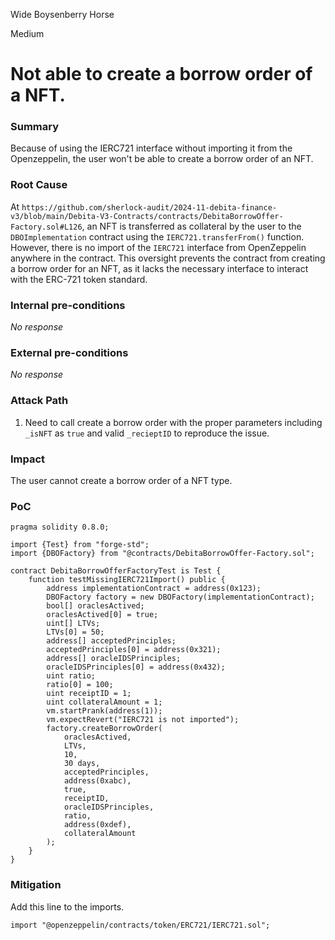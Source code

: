 Wide Boysenberry Horse

Medium

# Not able to create a borrow order of a NFT.

### Summary

Because of using the IERC721 interface without importing it from the Openzeppelin, the user won't be able to create a borrow order of an NFT. 

### Root Cause

At `https://github.com/sherlock-audit/2024-11-debita-finance-v3/blob/main/Debita-V3-Contracts/contracts/DebitaBorrowOffer-Factory.sol#L126`, an NFT is transferred as collateral by the user to the `DBOImplementation` contract using the `IERC721.transferFrom()` function. However, there is no import of the `IERC721` interface from OpenZeppelin anywhere in the contract. This oversight prevents the contract from creating a borrow order for an NFT, as it lacks the necessary interface to interact with the ERC-721 token standard.

### Internal pre-conditions

_No response_

### External pre-conditions

_No response_

### Attack Path

1. Need to call create a borrow order with the proper parameters including `_isNFT` as `true` and valid `_recieptID` to reproduce the issue.

### Impact

The user cannot create a borrow order of a NFT type.

### PoC

```solidity
pragma solidity 0.8.0;

import {Test} from "forge-std";
import {DBOFactory} from "@contracts/DebitaBorrowOffer-Factory.sol";

contract DebitaBorrowOfferFactoryTest is Test {
    function testMissingIERC721Import() public {
        address implementationContract = address(0x123);
        DBOFactory factory = new DBOFactory(implementationContract);
        bool[] oraclesActived;
        oraclesActived[0] = true;
        uint[] LTVs;
        LTVs[0] = 50;
        address[] acceptedPrinciples;
        acceptedPrinciples[0] = address(0x321);
        address[] oracleIDSPrinciples;
        oracleIDSPrinciples[0] = address(0x432);
        uint ratio;
        ratio[0] = 100;
        uint receiptID = 1;
        uint collateralAmount = 1;
        vm.startPrank(address(1));
        vm.expectRevert("IERC721 is not imported");
        factory.createBorrowOrder(
            oraclesActived,
            LTVs,
            10,
            30 days,
            acceptedPrinciples,
            address(0xabc),
            true,
            receiptID,
            oracleIDSPrinciples,
            ratio,
            address(0xdef),
            collateralAmount
        );
    }
}
```

### Mitigation

Add this line to the imports.

```solidity
import "@openzeppelin/contracts/token/ERC721/IERC721.sol";
```